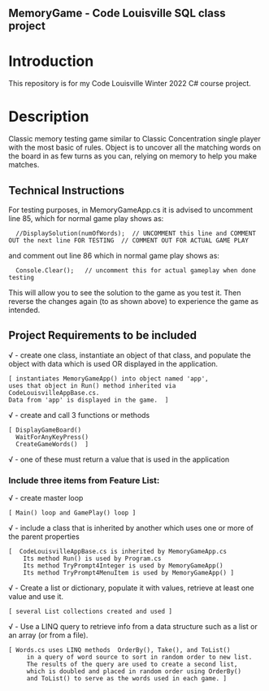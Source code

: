 ## MemoryGame  - Code Louisville SQL class project


# Introduction
This repository is for my Code Louisville Winter 2022 C# course project. 


# Description

Classic memory testing game similar to Classic Concentration single player with the most basic of rules.  Object is to uncover all the matching words on the board in as few turns as you can, relying on memory to help you make matches.


## Technical Instructions

For testing purposes, in MemoryGameApp.cs it is advised to uncomment line 85, which for normal game play shows as:

      //DisplaySolution(numOfWords);  // UNCOMMENT this line and COMMENT OUT the next line FOR TESTING  // COMMENT OUT FOR ACTUAL GAME PLAY

and comment out line 86 which in normal game play shows as:

      Console.Clear();   // uncomment this for actual gameplay when done testing

This will allow you to see the solution to the game as you test it.  Then reverse the changes again (to as shown above) to experience the game as intended.



## Project Requirements to be included

√  - create one class, instantiate an object of that class, and populate the object with data which is used OR displayed in the application.

	[ instantiates MemoryGameApp() into object named 'app',
	uses that object in Run() method inherited via CodeLouisvilleAppBase.cs.  
	Data from 'app' is displayed in the game.  ]

√  - create and call 3 functions or methods

	[ DisplayGameBoard()
	  WaitForAnyKeyPress()
	  CreateGameWords()  ]

√ - one of these must return a value that is used in the application


### Include three items from Feature List:

√  -  create master loop

	[ Main() loop and GamePlay() loop ]


√  - include a class that is inherited by another which uses one or more of the parent properties 
     
	[  CodeLouisvilleAppBase.cs is inherited by MemoryGameApp.cs   
		Its method Run() is used by Program.cs
		Its method TryPrompt4Integer is used by MemoryGameApp()
		Its method TryPrompt4MenuItem is used by MemoryGameApp() ]



√  - Create a list or dictionary, populate it with values, retrieve at least one value and use it. 

	[ several List collections created and used ]


√  - Use a LINQ query to retrieve info from a data structure such as a list or an array (or from a file).

	[ Words.cs uses LINQ methods  OrderBy(), Take(), and ToList() 
         in a query of word source to sort in random order to new list.  
         The results of the query are used to create a second list, 
         which is doubled and placed in random order using OrderBy() 
         and ToList() to serve as the words used in each game. ]
	
	
